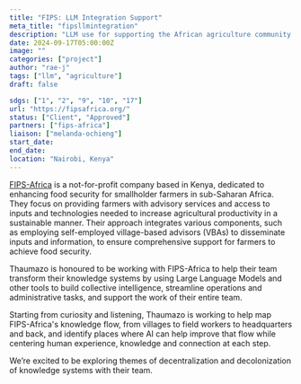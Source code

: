 ```yaml
---
title: "FIPS: LLM Integration Support"
meta_title: "fipsllmintegration"
description: "LLM use for supporting the African agriculture community."
date: 2024-09-17T05:00:00Z
image: ""
categories: ["project"]
author: "rae-j"
tags: ["llm", "agriculture"]
draft: false

sdgs: ["1", "2", "9", "10", "17"]
url: "https://fipsafrica.org/"
status: ["Client", "Approved"]
partners: ["fips-africa"]
liaison: ["melanda-ochieng"]
start_date:
end_date:
location: "Nairobi, Kenya"
---
```


[FIPS-Africa](https://fipsafrica.org/) is a not-for-profit company based in Kenya, dedicated to enhancing food security for smallholder farmers in sub-Saharan Africa. They focus on providing farmers with advisory services and access to inputs and technologies needed to increase agricultural productivity in a sustainable manner. Their approach integrates various components, such as employing self-employed village-based advisors (VBAs) to disseminate inputs and information, to ensure comprehensive support for farmers to achieve food security.

Thaumazo is honoured to be working with FIPS-Africa to help their team transform their knowledge systems by using Large Language Models and other tools to build collective intelligence, streamline operations and administrative tasks, and support the work of their entire team.

Starting from curiosity and listening, Thaumazo is working to help map FIPS-Africa's knowledge flow, from villages to field workers to headquarters and back, and identify places where AI can help improve that flow while centering human experience, knowledge and connection at each step.

We’re excited to be exploring themes of decentralization and decolonization of knowledge systems with their team.
